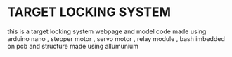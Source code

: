 # TARGET LOCKING SYSTEM
 this is a target locking system webpage and model code made using arduino nano , stepper motor , servo motor , relay module , bash imbedded on pcb and structure made using allumunium
